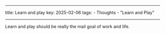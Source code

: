 
---
title: Learn and play
key: 2025-02-06
tags: 
    - Thoughts
    - "Learn and Play"

---

Learn and play should be really the mail goal of work and life. 
